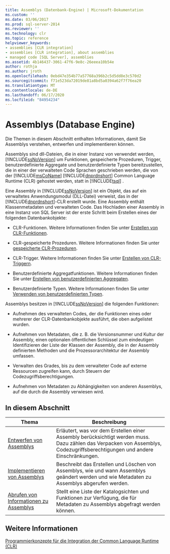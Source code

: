 ```yaml
---
title: Assemblys (Datenbank-Engine) | Microsoft-Dokumentation
ms.custom: ''
ms.date: 03/06/2017
ms.prod: sql-server-2014
ms.reviewer: ''
ms.technology: clr
ms.topic: reference
helpviewer_keywords:
- assemblies [CLR integration]
- assemblies [CLR integration], about assemblies
- managed code [SQL Server], assemblies
ms.assetid: 4b146437-3061-47f6-9e8c-26eeea10b54e
author: rothja
ms.author: jroth
ms.openlocfilehash: 0ebd47e354b77a57768a396b2c5d5dd8e3c570d2
ms.sourcegitcommit: f71e523da72019de81a8bd5a0394a62f7f76ea20
ms.translationtype: MT
ms.contentlocale: de-DE
ms.lasthandoff: 06/17/2020
ms.locfileid: "84954234"
---
```

# <a name="assemblies-database-engine"></a>Assemblys (Database Engine)
  Die Themen in diesem Abschnitt enthalten Informationen, damit Sie Assemblys verstehen, entwerfen und implementieren können.  
  
 Assemblys sind dll-Dateien, die in einer Instanz von verwendet werden, [!INCLUDE[ssNoVersion](../../../includes/ssnoversion-md.md)] um Funktionen, gespeicherte Prozeduren, Trigger, benutzerdefinierte Aggregate und benutzerdefinierte Typen bereitzustellen, die in einer der verwalteten Code Sprachen geschrieben werden, die von der [!INCLUDE[msCoName](../../../includes/msconame-md.md)] [!INCLUDE[dnprdnshort](../../../includes/dnprdnshort-md.md)] Common Language Runtime (CLR) gehostet werden, statt in [!INCLUDE[tsql](../../../includes/tsql-md.md)] .  
  
 Eine Assembly in [!INCLUDE[ssNoVersion](../../../includes/ssnoversion-md.md)] ist ein Objekt, das auf ein verwaltetes Anwendungsmodul (DLL-Datei) verweist, das in der [!INCLUDE[dnprdnshort](../../../includes/dnprdnshort-md.md)]-CLR erstellt wurde. Eine Assembly enthält Klassenmetadaten und verwalteten Code. Das Hochladen einer Assembly in eine Instanz von SQL Server ist der erste Schritt beim Erstellen eines der folgenden Datenbankobjekte:  
  
-   CLR-Funktionen. Weitere Informationen finden Sie unter [Erstellen von CLR-Funktionen](../user-defined-functions/create-clr-functions.md).  
  
-   CLR-gespeicherte Prozeduren. Weitere Informationen finden Sie unter [gespeicherte CLR-Prozeduren](../../database-engine/dev-guide/clr-stored-procedures.md).  
  
-   CLR-Trigger. Weitere Informationen finden Sie unter [Erstellen von CLR-Triggern](../triggers/create-clr-triggers.md).  
  
-   Benutzerdefinierte Aggregatfunktionen. Weitere Informationen finden Sie unter [Erstellen von benutzerdefinierten Aggregaten](../user-defined-functions/create-user-defined-aggregates.md).  
  
-   Benutzerdefinierte Typen. Weitere Informationen finden Sie unter [Verwenden von benutzerdefinierten Typen](../native-client/features/using-user-defined-types.md).  
  
 Assemblys besitzen in [!INCLUDE[ssNoVersion](../../../includes/ssnoversion-md.md)] die folgenden Funktionen:  
  
-   Aufnehmen des verwalteten Codes, der die Funktionen eines oder mehrerer der CLR-Datenbankobjekte ausführt, die oben aufgelistet wurden.  
  
-   Aufnehmen von Metadaten, die z. B. die Versionsnummer und Kultur der Assembly, einen optionalen öffentlichen Schlüssel zum eindeutigen Identifizieren der Liste der Klassen der Assembly, die in der Assembly definierten Methoden und die Prozessorarchitektur der Assembly umfassen.  
  
-   Verwalten des Grades, bis zu dem verwalteter Code auf externe Ressourcen zugreifen kann, durch Steuern der Codezugriffsberechtigungen.  
  
-   Aufnehmen von Metadaten zu Abhängigkeiten von anderen Assemblys, auf die durch die Assembly verwiesen wird.  
  
## <a name="in-this-section"></a>In diesem Abschnitt  
  
|Thema|Beschreibung|  
|-----------|-----------------|  
|[Entwerfen von Assemblys](assemblies-designing.md)|Erläutert, was vor dem Erstellen einer Assembly berücksichtigt werden muss. Dazu zählen das Verpacken von Assemblys, Codezugriffsberechtigungen und andere Einschränkungen.|  
|[Implementieren von Assemblys](assemblies-implementing.md)|Beschreibt das Erstellen und Löschen von Assemblys, wie und wann Assemblys geändert werden und wie Metadaten zu Assemblys abgerufen werden.|  
|[Abrufen von Informationen zu Assemblys](assemblies-getting-information.md)|Stellt eine Liste der Katalogsichten und Funktionen zur Verfügung, die für Metadaten zu Assemblys abgefragt werden können.|  
  
## <a name="see-also"></a>Weitere Informationen  
 [Programmierkonzepte für die Integration der Common Language Runtime &#40;CLR&#41;](common-language-runtime-clr-integration-programming-concepts.md)  
  
  
